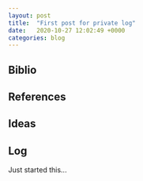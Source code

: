 ```yaml
---
layout: post
title:  "First post for private log"
date:   2020-10-27 12:02:49 +0000
categories: blog
---
```


## Biblio

## References

## Ideas

## Log

Just started this...